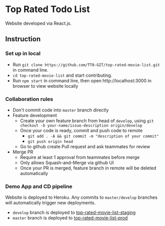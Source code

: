 # Top Rated Todo List
Website developed via React.js.

## Instruction

### Set up in local
* Run `git clone https://github.com/TT0-GIT/top-rated-movie-list.git` in command line.
* `cd top-rated-movie-list` and start contributing.
* Run `npm start` in command line, then open http://localhost:3000 in browser to view website locally

### Collaboration rules
* Don't commit code into `master` branch directly
* Feature development
  * Create your own feature branch from head of `develop`, using `git checkout -b your-name/issue-description origin/develop`
  * Once your code is ready, commit and push code to remote
    * `git add . -A && git commit -m "description of your commit"`
    * `git push origin head`
  * Go to github create Pull request and ask teammates for review
* Merge PR
  * Require at least 1 approval from teammates before merge
  * Only allows Squash-and-Merge via github UI
  * Once your PR is merged, feature branch in remote will be deleted automatically

### Demo App and CD pipeline
Website is deployed to Heroku. Any commits to `master/develop` branches will automatically trigger new deployments.
* `develop` branch is deployed to [top-rated-movie-list-staging](https://top-rated-movie-list-staging.herokuapp.com)
* `master` branch is deployed to [top-rated-movie-list-prod](https://top-rated-movie-list-prod.herokuapp.com)
